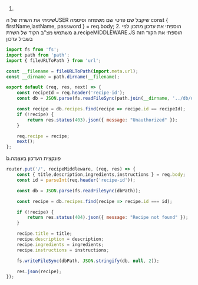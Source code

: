 1.
שיניתי את השרת של הUSER 
שיקבל שם פרטי שם משפחה וסיסמה 
    const { firstName,lastName, password } = req.body;
2.
הוספתי את עדכון מתכון לפי משתמש  מצ"ב הקוד של השרת 
a.recipeMIDDLEWARE.JS
הוספתי את הקוד הזה בשביל עדכון
```js
import fs from 'fs';
import path from 'path';
import { fileURLToPath } from 'url';

const __filename = fileURLToPath(import.meta.url);
const __dirname = path.dirname(__filename);

export default (req, res, next) => {
    const recipeId = req.header('recipe-id');
    const db = JSON.parse(fs.readFileSync(path.join(__dirname, '../db/db.json')));

    const recipe = db.recipes.find(recipe => recipe.id == recipeId);
    if (!recipe) {
        return res.status(403).json({ message: "Unauthorized" });
    }

    req.recipe = recipe;
    next();
};

```
b.פונקצית העדכון בעצמה 
```js
router.put('/', recipeMiddleware, (req, res) => {
    const { title,description,ingredients,instructions } = req.body;
    const id = parseInt(req.header('recipe-id'));

    const db = JSON.parse(fs.readFileSync(dbPath));

    const recipe = db.recipes.find(recipe => recipe.id === id);

    if (!recipe) {
        return res.status(404).json({ message: "Recipe not found" });
    }

    recipe.title = title;
    recipe.description = description;
    recipe.ingredients = ingredients;
    recipe.instructions = instructions;

    fs.writeFileSync(dbPath, JSON.stringify(db, null, 2));

    res.json(recipe);
});
```
